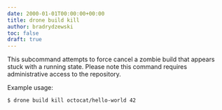 ```yaml
---
date: 2000-01-01T00:00:00+00:00
title: drone build kill
author: bradrydzewski
toc: false
draft: true
---
```


This subcommand attempts to force cancel a zombie build that appears stuck with a running state. Please note this command requires administrative access to the repository.

Example usage:

```
$ drone build kill octocat/hello-world 42
```